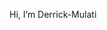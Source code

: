 Hi, I’m Derrick-Mulati
  

<!---
Derrick-Mulati/Derrick-Mulati is a ✨ special ✨ repository because its `README.md` (this file) appears on your GitHub profile.
You can click the Preview link to take a look at your changes.
--->
